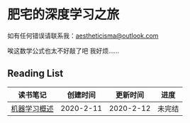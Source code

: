 # 肥宅的深度学习之旅
如有任何错误请联系我：aestheticisma@outlook.com

唉这数学公式也太不好敲了吧 我好烦......

## Reading List
| 读书笔记 | 创建时间 | 更新时间 | 进度 |
| - | - | - | - |
| [机器学习概述](notes/ML.md) | 2020-2-11 | 2020-2-12 | 未完结 |

